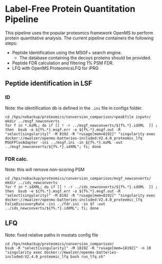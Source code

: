 Label-Free Protein Quantitation Pipeline
==================================================

This pipeline uses the popular proteomics framework OpenMS to perform protein quantitative analysis. The current pipeline 
containers the following steps: 

- Peptide Identification using the MSGF+ search engine.
   - The database containing the decoys proteins should be provided. 
- Peptide FDR calculation and filtering 1% PSM FDR. 
- LFQ with OpenMS ProteomicsLFQ for iPRG    

## Peptide identification in LSF

### ID
Note: the identification db is defined in the `.ini` file in configs folder.
```
cd /hps/nobackup/proteomics/conversion_comparison/<peakfile input>/
mkdir ../msgf_newconverts
for f in *.mzML; do if [[ ! -r ../msgf_newconverts/${f%.*}.idXML  ]] ; then  bsub -e ${f%.*}.msgf.err -o ${f%.*}.msgf.out -R "select[singularity]" -M 8192 -R "rusage[mem=8192]" "singularity exec docker://mwalzer/openms-batteries-included:V2.4.0_proteomic_lfq MSGFPlusAdapter -ini ../msgf.ini -in ${f%.*}.mzML -out ../msgf_newconverts/${f%.*}.idXML"; fi; done
```

### FDR calc.
Note: this will remove non-scoring PSM
```
cd /hps/nobackup/proteomics/conversion_comparison/msgf_newconverts/
mkdir ../ids_newconverts
for f in *.idXML; do if [[ ! -r ../ids_newconverts/${f%.*}.idXML  ]] ; then  bsub -e ${f%.*}.msgf.err -o ${f%.*}.msgf.out -R "select[singularity]" -M 8192 -R "rusage[mem=8192]" "singularity exec docker://mwalzer/openms-batteries-included:V2.4.0_proteomic_lfq FalseDiscoveryRate -ini ../fdr.ini -in $f -out ../ids_newconverts/${f%.*}.idXML"; fi; done
```

## LFQ
Note: fixed relative paths in msstats config file 
```
cd /hps/nobackup/proteomics/conversion_comparison/
bsub -R "select[singularity]" -M 18192 -R "rusage[mem=18192]" -n 10 "singularity exec docker://mwalzer/openms-batteries-included:V2.4.0_proteomic_lfq bash run_lfq.sh"
```
